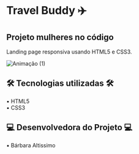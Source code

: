 # Travel Buddy ✈️

## Projeto mulheres no código 

Landing page responsiva usando HTML5 e CSS3. 

![Animação (1)](https://user-images.githubusercontent.com/106499228/172194680-3daae206-0313-4db4-afee-dd0610410bcf.gif)

## 🛠️ Tecnologias utilizadas 🛠️

▪ HTML5</br>
▪ CSS3

## 💻 Desenvolvedora do Projeto 💻

▪ Bárbara Altissimo


